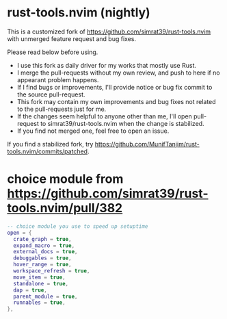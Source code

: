 # rust-tools.nvim (nightly)

This is a customized fork of https://github.com/simrat39/rust-tools.nvim with unmerged feature request and bug fixes.

Please read below before using.

- I use this fork as daily driver for my works that mostly use Rust.
- I merge the pull-requests without my own review, and push to here if no appearant problem happens.
- If I find bugs or improvements, I'll provide notice or bug fix commit to the source pull-request.
- This fork may contain my own improvements and bug fixes not related to the pull-requests just for me.
- If the changes seem helpful to anyone other than me, I'll open pull-request to simrat39/rust-tools.nvim when the change is stabilized.
- If you find not merged one, feel free to open an issue.

If you find a stabilized fork, try https://github.com/MunifTanjim/rust-tools.nvim/commits/patched.

# choice module from https://github.com/simrat39/rust-tools.nvim/pull/382
```lua
-- choice module you use to speed up setuptime
open = {
  crate_graph = true,
  expand_macro = true,
  external_docs = true,
  debuggables = true,
  hover_range = true,
  workspace_refresh = true,
  move_item = true,
  standalone = true,
  dap = true,
  parent_module = true,
  runnables = true,
},
